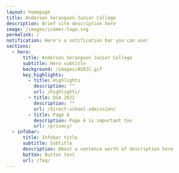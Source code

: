 ```yaml
---
layout: homepage
title: Anderson Serangoon Junior College
description: Brief site description here
image: /images/isomer-logo.svg
permalink: /
notification: Here's a notification bar you can use!
sections:
  - hero:
      title: Anderson Serangoon Junior College
      subtitle: Hero subtitle
      background: /images/ASRJC.gif
      key_highlights:
        - title: Highlights
          description: ""
          url: /highlights/
        - title: DSA 2022
          description: ""
          url: /direct-school-admission/
        - title: Page A
          description: Page A is important too
          url: /privacy/
  - infobar:
      title: Infobar title
      subtitle: Subtitle
      description: About a sentence worth of description here
      button: Button text
      url: /faq/
---
```

